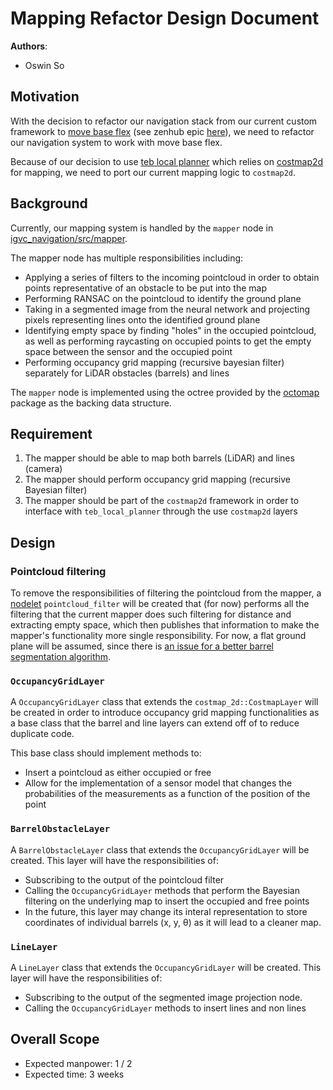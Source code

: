 # Mapping Refactor Design Document

**Authors**:
- Oswin So

## Motivation
With the decision to refactor our navigation stack from our current custom framework to
[move base flex](http://wiki.ros.org/move_base_flex)
(see zenhub epic [here](https://github.com/RoboJackets/igvc-software/issues/479)),
we need to refactor our navigation system to work with move base flex.

Because of our decision to use [teb local planner](http://wiki.ros.org/teb_local_planner)
which relies on [costmap2d](http://wiki.ros.org/costmap_2d) for mapping, we need to port
our current mapping logic to `costmap2d`.

## Background
Currently, our mapping system is handled by the `mapper` node in
[igvc_navigation/src/mapper](../../igvc_navigation/src/mapper).

The mapper node has multiple responsibilities including:
- Applying a series of filters to the incoming pointcloud in order to obtain points
representative of an obstacle to be put into the map
- Performing RANSAC on the pointcloud to identify the ground plane
- Taking in a segmented image from the neural network and projecting pixels representing
lines onto the identified ground plane
- Identifying empty space by finding "holes" in the occupied pointcloud, as well as
performing raycasting on occupied points to get the empty space between the sensor and the
occupied point
- Performing occupancy grid mapping (recursive bayesian filter) separately for
LiDAR obstacles (barrels) and lines

The `mapper` node is implemented using the octree provided by the
[octomap](http://wiki.ros.org/octomap) package as the backing data structure.

## Requirement
1. The mapper should be able to map both barrels (LiDAR) and lines (camera)
2. The mapper should perform occupancy grid mapping (recursive Bayesian filter)
3. The mapper should be part of the `costmap2d` framework in order to interface
with `teb_local_planner` through the use `costmap2d` layers

## Design

### Pointcloud filtering
To remove the responsibilities of filtering the pointcloud from the mapper, a
[nodelet](http://wiki.ros.org/nodelet)
`pointcloud_filter` will be created that (for now) performs all the filtering that
the current mapper does such filtering for distance and extracting empty space, which then
publishes that information to make the mapper's functionality more single responsibility.
For now, a flat ground plane will be assumed, since there is [an issue for a better
barrel segmentation algorithm](https://github.com/RoboJackets/igvc-software/issues/474).

### `OccupancyGridLayer`
A `OccupancyGridLayer` class that extends the `costmap_2d::CostmapLayer` will be created
in order to introduce occupancy grid mapping functionalities as a base class that the barrel
and line layers can extend off of to reduce duplicate code.

This base class should implement methods to:
- Insert a pointcloud as either occupied or free
- Allow for the implementation of a sensor model that changes the probabilities of the measurements
as a function of the position of the point

### `BarrelObstacleLayer`
A `BarrelObstacleLayer` class that extends the `OccupancyGridLayer` will be created.
This layer will have the responsibilities of:
- Subscribing to the output of the pointcloud filter
- Calling the `OccupancyGridLayer` methods that perform the Bayesian filtering on the
underlying map to insert the occupied and free points
- In the future, this layer may change its interal representation to store coordinates
of individual barrels (x, y, θ) as it will lead to a cleaner map.

### `LineLayer`
A `LineLayer` class that extends the `OccupancyGridLayer` will be created.
This layer will have the responsibilities of:
- Subscribing to the output of the segmented image projection node.
- Calling the `OccupancyGridLayer` methods to insert lines and non lines

## Overall Scope
- Expected manpower: 1 / 2
- Expected time: 3 weeks

